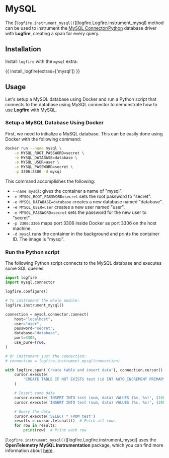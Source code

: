 # MySQL

The [`logfire.instrument_mysql()`][logfire.Logfire.instrument_mysql] method can be used to instrument the [MySQL Connector/Python][mysql-connector] database driver with **Logfire**, creating a span for every query.

## Installation

Install `logfire` with the `mysql` extra:

{{ install_logfire(extras=['mysql']) }}

## Usage

Let's setup a MySQL database using Docker and run a Python script that connects to the database using MySQL connector to
demonstrate how to use **Logfire** with MySQL.

### Setup a MySQL Database Using Docker

First, we need to initialize a MySQL database. This can be easily done using Docker with the following command:

```bash
docker run --name mysql \
    -e MYSQL_ROOT_PASSWORD=secret \
    -e MYSQL_DATABASE=database \
    -e MYSQL_USER=user \
    -e MYSQL_PASSWORD=secret \
    -p 3306:3306 -d mysql
```

This command accomplishes the following:

- `--name mysql`: gives the container a name of "mysql".
- `-e MYSQL_ROOT_PASSWORD=secret` sets the root password to "secret".
- `-e MYSQL_DATABASE=database` creates a new database named "database".
- `-e MYSQL_USER=user` creates a new user named "user".
- `-e MYSQL_PASSWORD=secret` sets the password for the new user to "secret".
- `-p 3306:3306` maps port 3306 inside Docker as port 3306 on the host machine.
- `-d mysql` runs the container in the background and prints the container ID. The image is "mysql".

### Run the Python script

The following Python script connects to the MySQL database and executes some SQL queries:

```py
import logfire
import mysql.connector

logfire.configure()

# To instrument the whole module:
logfire.instrument_mysql()

connection = mysql.connector.connect(
    host="localhost",
    user="user",
    password="secret",
    database="database",
    port=3306,
    use_pure=True,
)

# Or instrument just the connection:
# connection = logfire.instrument_mysql(connection)

with logfire.span('Create table and insert data'), connection.cursor() as cursor:
    cursor.execute(
        'CREATE TABLE IF NOT EXISTS test (id INT AUTO_INCREMENT PRIMARY KEY, num integer, data varchar(255));'
    )

    # Insert some data
    cursor.execute('INSERT INTO test (num, data) VALUES (%s, %s)', (100, 'abc'))
    cursor.execute('INSERT INTO test (num, data) VALUES (%s, %s)', (200, 'def'))

    # Query the data
    cursor.execute('SELECT * FROM test')
    results = cursor.fetchall()  # Fetch all rows
    for row in results:
        print(row)  # Print each row
```

[`logfire.instrument_mysql()`][logfire.Logfire.instrument_mysql] uses the
**OpenTelemetry MySQL Instrumentation** package,
which you can find more information about [here][opentelemetry-mysql].

[opentelemetry-mysql]: https://opentelemetry-python-contrib.readthedocs.io/en/latest/instrumentation/mysql/mysql.html
[mysql]: https://www.mysql.com/
[mysql-connector]: https://dev.mysql.com/doc/connector-python/en/

